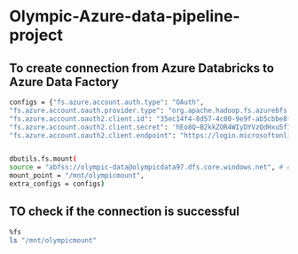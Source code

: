 # Olympic-Azure-data-pipeline-project



## To create connection from Azure Databricks to Azure Data Factory

```sh
configs = {"fs.azure.account.auth.type": "OAuth",
"fs.azure.account.oauth.provider.type": "org.apache.hadoop.fs.azurebfs.oauth2.ClientCredsTokenProvider",
"fs.azure.account.oauth2.client.id": "35ec14f4-8d57-4c00-9e9f-ab5cbbe8ffb4",
"fs.azure.account.oauth2.client.secret": 'hEo8Q~B2kkZOR4WIyDYVzQdHxu5f1LEChQ~81c11',
"fs.azure.account.oauth2.client.endpoint": "https://login.microsoftonline.com/873b06a8-4913-4d25-8fd6-905dfacbfecf/oauth2/token"}


dbutils.fs.mount(
source = "abfss://olympic-data@olympicdata97.dfs.core.windows.net", # contrainer@storageacc
mount_point = "/mnt/olympicmount",
extra_configs = configs)
```

## TO check if the connection is successful 

```sh
%fs
ls "/mnt/olympicmount"
```

